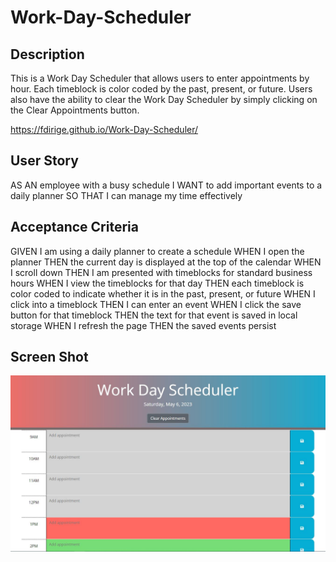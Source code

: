 # Work-Day-Scheduler

## Description
This is a Work Day Scheduler that allows users to enter appointments by hour. Each timeblock is color coded by the past, present, or future. Users also have the ability to clear the Work Day Scheduler by simply clicking on the Clear Appointments button. 

https://fdirige.github.io/Work-Day-Scheduler/

## User Story
AS AN employee with a busy schedule
I WANT to add important events to a daily planner
SO THAT I can manage my time effectively

## Acceptance Criteria
GIVEN I am using a daily planner to create a schedule
WHEN I open the planner
THEN the current day is displayed at the top of the calendar
WHEN I scroll down
THEN I am presented with timeblocks for standard business hours
WHEN I view the timeblocks for that day
THEN each timeblock is color coded to indicate whether it is in the past, present, or future
WHEN I click into a timeblock
THEN I can enter an event
WHEN I click the save button for that timeblock
THEN the text for that event is saved in local storage
WHEN I refresh the page
THEN the saved events persist

## Screen Shot

![Screen shot of Work Day Scheduler](./Images/Capture_hw5.JPG)

